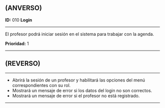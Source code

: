 ## (ANVERSO)**ID:** 010 **Login**----El profesor podrá iniciar sesión en el sistema para trabajar con la agenda.**Prioridad:** 1  ----## (REVERSO)----* Abrirá la sesión de un profesor y habilitará las opciones del menú correspondientes con su rol.  * Mostrará un mensaje de error si los datos del login no son correctos.  * Mostrará un mensaje de error si el profesor no está registrado.  ----